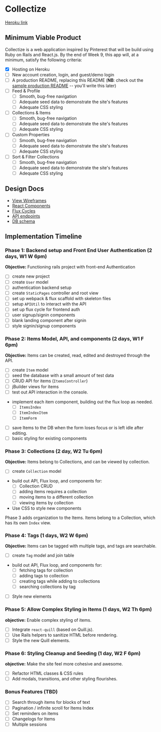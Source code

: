# Collectize

[Heroku link][heroku]

[heroku]: https://collectize.herokuapp.com/

## Minimum Viable Product

Collectize is a web application inspired by Pinterest that will be build using Ruby on Rails and React.js.  By the end of Week 9, this app will, at a minimum, satisfy the following criteria:

- [x] Hosting on Heroku
- [ ] New account creation, login, and guest/demo login
- [ ] A production README, replacing this README (**NB**: check out the [sample production README](docs/production_readme.md) -- you'll write this later)
- [ ] Feed & Profile
  - [ ] Smooth, bug-free navigation
  - [ ] Adequate seed data to demonstrate the site's features
  - [ ] Adequate CSS styling
- [ ] Collections & Items
  - [ ] Smooth, bug-free navigation
  - [ ] Adequate seed data to demonstrate the site's features
  - [ ] Adequate CSS styling
- [ ] Custom Properties
  - [ ] Smooth, bug-free navigation
  - [ ] Adequate seed data to demonstrate the site's features
  - [ ] Adequate CSS styling
- [ ] Sort & Filter Collections
  - [ ] Smooth, bug-free navigation
  - [ ] Adequate seed data to demonstrate the site's features
  - [ ] Adequate CSS styling

## Design Docs
* [View Wireframes][views]
* [React Components][components]
* [Flux Cycles][flux-cycles]
* [API endpoints][api-endpoints]
* [DB schema][schema]

[views]: docs/views.md
[components]: docs/components.md
[flux-cycles]: docs/flux-cycles.md
[api-endpoints]: docs/api-endpoints.md
[schema]: docs/schema.md

## Implementation Timeline

### Phase 1: Backend setup and Front End User Authentication (2 days, W1 W 6pm)

**Objective:** Functioning rails project with front-end Authentication

- [ ] create new project
- [ ] create `User` model
- [ ] authentication backend setup
- [ ] create `StaticPages` controller and root view
- [ ] set up webpack & flux scaffold with skeleton files
- [ ] setup `APIUtil` to interact with the API
- [ ] set up flux cycle for frontend auth
- [ ] user signup/signin components
- [ ] blank landing component after signin
- [ ] style signin/signup components

### Phase 2: Items Model, API, and components (2 days, W1 F 6pm)

**Objective:** Items can be created, read, edited and destroyed through
the API.

- [ ] create `Item` model
- [ ] seed the database with a small amount of test data
- [ ] CRUD API for items (`ItemsController`)
- [ ] jBuilder views for items
- [ ] test out API interaction in the console.
- implement each item component, building out the flux loop as needed.
  - [ ] `ItemsIndex`
  - [ ] `ItemIndexItem`
  - [ ] `ItemForm`
- [ ] save Items to the DB when the form loses focus or is left idle after editing.
- [ ] basic styling for existing components

### Phase 3: Collections (2 day, W2 Tu 6pm)

**Objective:** Items belong to Collections, and can be viewed by collection.

- [ ] create `Collection` model
- build out API, Flux loop, and components for:
  - [ ] Collection CRUD
  - [ ] adding items requires a collection
  - [ ] moving items to a different collection
  - [ ] viewing items by collection
- Use CSS to style new components

Phase 3 adds organization to the Items. Items belong to a Collection,
which has its own `Index` view.

### Phase 4: Tags (1 days, W2 W 6pm)

**Objective:** Items can be tagged with multiple tags, and tags are searchable.

- [ ] create `Tag` model and join table
- build out API, Flux loop, and components for:
  - [ ] fetching tags for collection
  - [ ] adding tags to collection
  - [ ] creating tags while adding to collections
  - [ ] searching collections by tag
- [ ] Style new elements

### Phase 5: Allow Complex Styling in Items (1 days, W2 Th 6pm)

**objective:** Enable complex styling of items.

- [ ] Integrate `react-quill` (based on Quill.js).
- [ ] Use Rails helpers to sanitize HTML before rendering.
- [ ] Style the new Quill elements.

### Phase 6: Styling Cleanup and Seeding (1 day, W2 F 6pm)

**objective:** Make the site feel more cohesive and awesome.

- [ ] Refactor HTML classes & CSS rules
- [ ] Add modals, transitions, and other styling flourishes.

### Bonus Features (TBD)
- [ ] Search through items for blocks of text
- [ ] Pagination / infinite scroll for Items Index
- [ ] Set reminders on items
- [ ] Changelogs for Items
- [ ] Multiple sessions

[phase-one]: docs/phases/phase1.md
[phase-two]: docs/phases/phase2.md
[phase-three]: docs/phases/phase3.md
[phase-four]: docs/phases/phase4.md
[phase-five]: docs/phases/phase5.md
